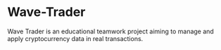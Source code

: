 # Wave-Trader
Wave Trader is an educational teamwork project aiming to manage and apply cryptocurrency data in real transactions.
